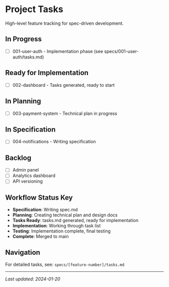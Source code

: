 # Project Tasks

High-level feature tracking for spec-driven development.

## In Progress
- [ ] 001-user-auth - Implementation phase (see specs/001-user-auth/tasks.md)

## Ready for Implementation  
- [ ] 002-dashboard - Tasks generated, ready to start

## In Planning
- [ ] 003-payment-system - Technical plan in progress

## In Specification
- [ ] 004-notifications - Writing specification

## Backlog
- [ ] Admin panel
- [ ] Analytics dashboard
- [ ] API versioning

## Workflow Status Key
- **Specification**: Writing spec.md
- **Planning**: Creating technical plan and design docs
- **Tasks Ready**: tasks.md generated, ready for implementation
- **Implementation**: Working through task list
- **Testing**: Implementation complete, final testing
- **Complete**: Merged to main

## Navigation
For detailed tasks, see: `specs/[feature-number]/tasks.md`

---
*Last updated: 2024-01-20*